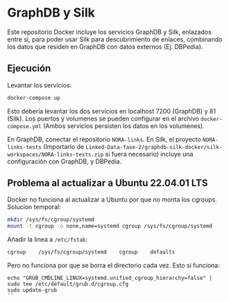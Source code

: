 # GraphDB y Silk

Este repositorio Docker incluye los servicios GraphDB y Silk, enlazados entre sí, para poder usar Silk para descubrimiento de enlaces, combinando los datos que residen en GraphDB con datos externos (Ej. DBPedia).

## Ejecución

Levantar los servicios:

```bash
docker-compose up
```

Esto debería levantar los dos servicios en localhost 7200 (GraphDB) y 81 (Silk). Los puertos y volumenes se pueden configurar en el archivo `docker-compose.yml` (Ambos servicios persisten los datos en los volumenes).

En GraphDB, conectar el repositorio `NORA-links`. En Silk, el proyecto `NORA-links-tests` (Importarlo de `Linked-Data-fase-2/graphdb-silk-docker/silk-workspaces/NORA-links-tests.zip` si fuera necesario) incluye una configuración con GraphDB, y DBPedia.

## Problema al actualizar a Ubuntu 22.04.01 LTS

Docker no funciona al actualizar a Ubuntu por que no monta los cgroups. Solucion temporal:

```bash
mkdir /sys/fs/cgroup/systemd
mount -t cgroup -o none,name=systemd cgroup /sys/fs/cgroup/systemd
```

Añadir la linea a `/etc/fstab`:

```bash
cgroup    /sys/fs/cgroup/systemd    cgroup    defaults
```

Pero no funciona por que se borra el directorio cada vez. Esto si funciona:

```
echo "GRUB_CMDLINE_LINUX=systemd.unified_cgroup_hierarchy=false" | sudo tee /etc/default/grub.d/cgroup.cfg
sudo update-grub
``